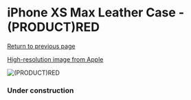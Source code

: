 # iPhone XS Max Leather Case - (PRODUCT)RED

[Return to previous page](/iphone_x)

[High-resolution image from Apple](https://store.storeimages.cdn-apple.com/8756/as-images.apple.com/is/MRWQ2?wid=4500&hei=4500&fmt=png)

<div style="width: 384px"><img src="/everysource/MRWQ2.png" alt="(PRODUCT)RED"></div>

### Under construction
